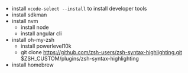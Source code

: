 * install `xcode-select --install` to install developer tools
* install sdkman
* install nvm
  * install node
  * install angular cli
* install oh-my-zsh
  * install powerlevel10k
  * git clone https://github.com/zsh-users/zsh-syntax-highlighting.git $ZSH_CUSTOM/plugins/zsh-syntax-highlighting
* install homebrew
